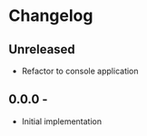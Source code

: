 # Changelog

<!-- There is always Unreleased section on the top. Subsections (Add, Changed, Fix, Removed) should be Add as needed. -->
## Unreleased
- Refactor to console application

## 0.0.0 - 
- Initial implementation
